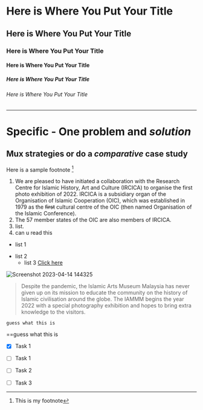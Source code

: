 # Here is Where You Put Your Title
## Here is Where You Put Your Title
### Here is Where You Put Your Title
#### Here is Where You Put Your Title
##### Here is Where You Put Your Title
###### Here is Where You Put Your Title
-------------------------------------------
# Specific - One **problem** and _solution_
## Mux __strategies__ or do a ***comparative*** case study

Here is a sample footnote [^1]
[^1]:This is my footnote

1. We are pleased to have initiated a collaboration with the Research Centre for Islamic History, Art and Culture (IRCICA) to organise the first photo exhibition of 2022. IRCICA is a subsidiary organ of the Organisation of Islamic Cooperation (OIC), which was established in 1979 as the ~~first~~ cultural centre of the OIC (then named Organisation of the Islamic Conference).
2. The 57 member states of the OIC are also members of IRCICA.
3. list.
1. can u read this
* list 1
+ list 2
  - list 3
[Click here](https://www.altexsoft.com/blog/api-documentation/)



![Screenshot 2023-04-14 144325](https://github.com/ahzarusli/Technical-Writing/assets/143250870/e60ac0b2-67e8-4d40-8d69-20118ddd18f5)

> Despite the pandemic, the Islamic Arts Museum Malaysia has never given up on its mission to educate the community on the history of Islamic civilisation around the globe. The IAMMM begins the year 2022 with a special photography exhibition and hopes to bring extra knowledge to the visitors.

```guess what this is```

==guess what this is

-[x] Task 1

-[ ] Task 1

-[ ] Task 2

-[ ] Task 3
